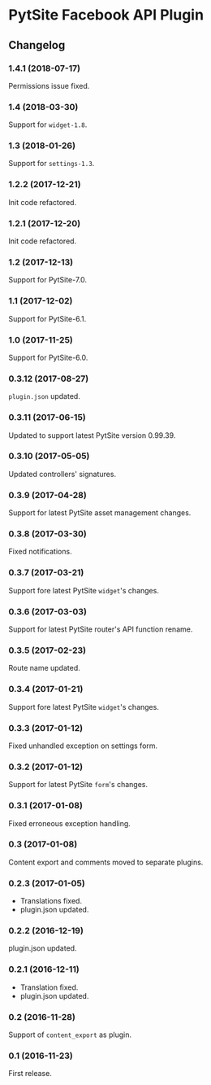 # PytSite Facebook API Plugin


## Changelog


### 1.4.1 (2018-07-17)

Permissions issue fixed.


### 1.4 (2018-03-30)

Support for `widget-1.8`.


### 1.3 (2018-01-26)

Support for `settings-1.3`.


### 1.2.2 (2017-12-21)

Init code refactored.


### 1.2.1 (2017-12-20)

Init code refactored.


### 1.2 (2017-12-13)

Support for PytSite-7.0.


### 1.1 (2017-12-02)

Support for PytSite-6.1.


### 1.0 (2017-11-25)

Support for PytSite-6.0.


### 0.3.12 (2017-08-27)

`plugin.json` updated.


### 0.3.11 (2017-06-15)

Updated to support latest PytSite version 0.99.39.


### 0.3.10 (2017-05-05)

Updated controllers' signatures.


### 0.3.9 (2017-04-28)

Support for latest PytSite asset management changes.


### 0.3.8 (2017-03-30)

Fixed notifications.


### 0.3.7 (2017-03-21)

Support fore latest PytSite `widget`'s changes.


### 0.3.6 (2017-03-03)

Support for latest PytSite router's API function rename.


### 0.3.5 (2017-02-23)

Route name updated.


### 0.3.4 (2017-01-21)

Support fore latest PytSite `widget`'s changes.


### 0.3.3 (2017-01-12)

Fixed unhandled exception on settings form.


### 0.3.2 (2017-01-12)

Support for latest PytSite `form`'s changes.


### 0.3.1 (2017-01-08)

Fixed erroneous exception handling.


### 0.3 (2017-01-08)

Content export and comments moved to separate plugins.


### 0.2.3 (2017-01-05)

- Translations fixed.
- plugin.json updated.


### 0.2.2 (2016-12-19)

plugin.json updated.


### 0.2.1 (2016-12-11)

- Translation fixed.
- plugin.json updated.


### 0.2 (2016-11-28)

Support of `content_export` as plugin.


### 0.1 (2016-11-23)

First release.
